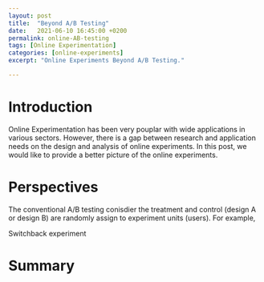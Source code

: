 ```yaml
---
layout: post
title:  "Beyond A/B Testing"
date:   2021-06-10 16:45:00 +0200
permalink: online-AB-testing
tags: [Online Experimentation]
categories: [online-experiments]
excerpt: "Online Experiments Beyond A/B Testing."

---
```




# Introduction

Online Experimentation has been very pouplar with wide applications in various sectors. However, there is a gap between research and application needs on the design and analysis of online experiments. In this post, we would like to provide a better picture of the online experiments. 

# Perspectives

The conventional A/B testing conisdier the treatment and control (design A or design B) are randomly assign to experiment units (users). 
For example,  

Switchback experiment



# Summary
